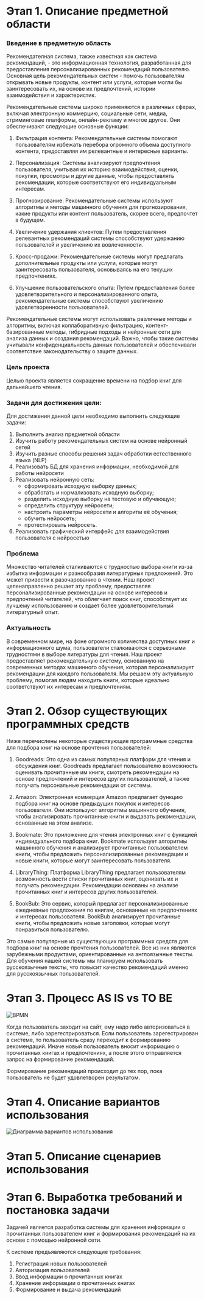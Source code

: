 # Этап 1. Описание предметной области  

### Введение в предметную область 
Рекомендателная система, также известная как система рекомендаций, - это информационная технология, разработанная для предоставления персонализированных рекомендаций пользователю. Основная цель рекомендательных систем - помочь пользователям открывать новые продукты, контент или услуги, которые могли бы заинтересовать их, на основе их предпочтений, истории взаимодействия и характеристик.

Рекомендательные системы широко применяются в различных сферах, включая электронную коммерцию, социальные сети, медиа, стриминговые платформы, онлайн-рекламу и многое другое. Они обеспечивают следующие основные функции:

1. Фильтрация контента: Рекомендательные системы помогают пользователям избежать перебора огромного объема доступного контента, предоставляя им релевантные и интересные варианты.

2. Персонализация: Системы анализируют предпочтения пользователя, учитывая их историю взаимодействия, оценки, покупки, просмотры и другие данные, чтобы предоставлять рекомендации, которые соответствуют его индивидуальным интересам.

3. Прогнозирование: Рекомендательные системы используют алгоритмы и методы машинного обучения для прогнозирования, какие продукты или контент пользователь, скорее всего, предпочтет в будущем.

4. Увеличение удержания клиентов: Путем предоставления релевантных рекомендаций системы способствуют удержанию пользователей и увеличению их вовлеченности.

5. Кросс-продажи: Рекомендательные системы могут предлагать дополнительные продукты или услуги, которые могут заинтересовать пользователя, основываясь на его текущих предпочтениях.

6. Улучшение пользовательского опыта: Путем предоставления более удовлетворительного и персонализированного опыта, рекомендательные системы способствуют увеличению удовлетворенности пользователей.

Рекомендательные системы могут использовать различные методы и алгоритмы, включая коллаборативную фильтрацию, контент-базированные методы, гибридные подходы и нейронные сети для анализа данных и создания рекомендаций. Важно, чтобы такие системы учитывали конфиденциальность данных пользователей и обеспечивали соответствие законодательству о защите данных.

### Цель проекта  
Целью проекта является сокращение времени на подбор книг для дальнейшего чтения.

### Задачи для достижения цели:
Для достижения данной цели необходимо выполнить следующие задачи:
1. Выполнить анализ предметной области
2. Изучить работу рекомендательных систем на основе нейронный сетей
3. Изучить разные способы решения задач обработки естественного языка (NLP)
4. Реализовать БД для хранения информации, необходимой для работы нейросети
5. Реализовать нейронную сеть:
   * сформировать исходную выборку данных;
   * обработать и нормализовать исходную выборку;
   * разделить исходную выборку на тестовую и обучающую;
   * определить структуру нейросети;
   * настроить параметры нейросети и алгоритм её обучения;
   * обучить нейросеть;
   * протестировать нейросеть.
6. Реализовать графический интерфейс для взаимодействия пользователя с нейросетью 

### Проблема  
Множество читателей сталкиваются с трудностью выбора книги из-за избытка информации и разнообразия литературных предложений. 
Это может привести к разочарованию в чтении. Наш проект целенаправленно решает эту проблему, 
предоставляя персонализированные рекомендации на основе интересов и предпочтений читателей, что облегчает поиск книг, 
способствует их лучшему использованию и создает более удовлетворительный литературный опыт.

### Актуальность  
В современном мире, на фоне огромного количества доступных книг и информационного шума, пользователи 
сталкиваются с серьезными трудностями  в выборе литературы для чтения. Наш проект предоставляет 
рекомендательную систему, основанную на современных методах машинного обучения, которая персонализирует рекомендации 
для каждого пользователя. Мы решаем эту актуальную проблему, помогая людям находить книги, 
которые идеально соответствуют их интересам и предпочтениям. 

# Этап 2. Обзор существующих программных средств  
Ниже перечислены некоторые существующие программные средства для подбора книг на основе прочтения пользователей:

1. Goodreads: Это одна из самых популярных платформ для чтения и обсуждения книг. Goodreads предлагает пользователю возможность оценивать прочитанные им книги, смотреть рекомендации на основе предпочтений и интересов других пользователей, а также получать персональные рекомендации от системы.

2. Amazon: Электронная коммерция Amazon предлагает функцию подбора книг на основе предыдущих покупок и интересов пользователя. Они используют алгоритмы машинного обучения, чтобы анализировать прочитанные книги и выдавать рекомендации, основанные на этом анализе.

3. Bookmate: Это приложение для чтения электронных книг с функцией индивидуального подбора книг. Bookmate использует алгоритмы машинного обучения и анализирует прочитанные пользователем книги, чтобы предложить персонализированные рекомендации и новые книги, которые могут заинтересовать пользователя.

4. LibraryThing: Платформа LibraryThing предлагает пользователям возможность вести списки прочитанных книг, оценивать их и получать рекомендации. Рекомендации основаны на анализе прочитанных книг и интересов других пользователей.

5. BookBub: Это сервис, который предлагает персонализированные ежедневные предложения по книгам, основанные на предпочтениях и интересах пользователя. BookBub анализирует прочитанные книги, чтобы предложить новые заголовки, которые могут понравиться пользователю.

Это самые популярные из существующих программных средств для подбора книг на основе прочтения пользователей. 
Все из них являются зарубежными продуктами, ориентированные на англоязычные тексты. Для обучения нашей системы мы планируем использовать русскоязычные тексты, что повысит качество рекомендаций именно для русскоязычных пользователей.

# Этап 3. Процесс AS IS vs TO BE

![BPMN](https://github.com/malivasileva/book-recommendation/blob/main/Анализ/diagram-_4_.png)

Когда пользователь заходит на сайт, ему надо либо авторизоваться в системе, либо зарегестрироваться. Если пользователь зарегестрирован в системе, то пользователь сразу переходит к формированию рекомендаций. Иначе новый пользователь вносит информацию о прочитанных книгах и предпочтениях, а после этого отправляется запрос на формирование рекомендаций.

Формирование рекомендаций происходит до тех пор, пока пользователь не будет удовлетворен результатом.

# Этап 4. Описание вариантов использования

![Диаграмма вариантов использования](https://github.com/malivasileva/book-recommendation/blob/main/Анализ/image.png)

# Этап 5. Описание сценариев использования

# Этап 6. Выработка требований и постановка задачи
Задачей является разработка системы для хранения информации о прочитанных пользователем книг и формирования рекомендаций на их основе с помощью нейронной сети. 

К системе предъявляются следующие требования:
1. Регистрация новых пользователей
2. Авторизация пользователей
3. Ввод информации о прочитанных книгах
4. Хранение информации о прочитанных книгах
5. Формирование и выдача рекомендаций
